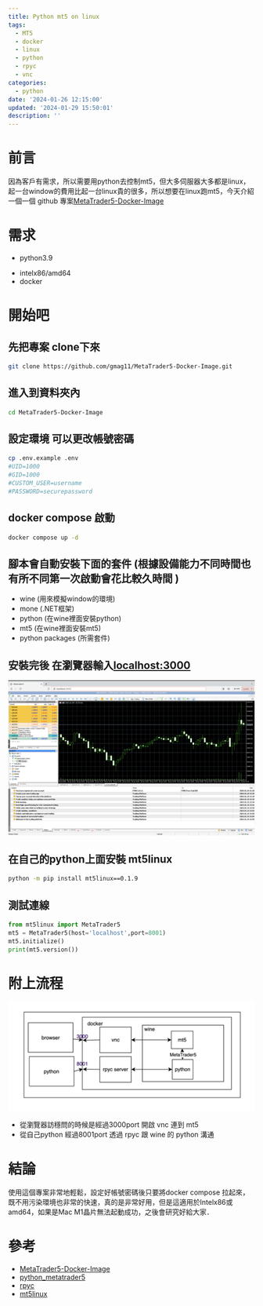 ```yaml
---
title: Python mt5 on linux
tags:
  - MT5
  - docker
  - linux
  - python
  - rpyc
  - vnc
categories:
  - python
date: '2024-01-26 12:15:00'
updated: '2024-01-29 15:50:01'
description: ''
---
```

# 前言
因為客戶有需求，所以需要用python去控制mt5，但大多伺服器大多都是linux，起一台window的費用比起一台linux貴的很多，所以想要在linux跑mt5，今天介紹一個一個 github 專案[MetaTrader5-Docker-Image](https://github.com/gmag11/MetaTrader5-Docker-Image)

# 需求
- python3.9
 <!-- more -->
 - intelx86/amd64  
- docker 

# 開始吧
## 先把專案 clone下來
``` bash
git clone https://github.com/gmag11/MetaTrader5-Docker-Image.git
```
## 進入到資料夾內
``` bash
cd MetaTrader5-Docker-Image
```
## 設定環境 可以更改帳號密碼
``` bash
cp .env.example .env
#UID=1000
#GID=1000
#CUSTOM_USER=username
#PASSWORD=securepassword
```
## docker compose 啟動
``` bash
docker compose up -d
```
## 腳本會自動安裝下面的套件 (根據設備能力不同時間也有所不同第一次啟動會花比較久時間 )
- wine (用來模擬window的環境)
- mone (.NET框架)
- python (在wine裡面安裝python)
- mt5 (在wine裡面安裝mt5)
- python packages (所需套件)
## 安裝完後 在瀏覽器輸入[localhost:3000](localhost:3000)
![](/images/20240129104101.png)
## 在自己的python上面安裝 mt5linux
``` bash
python -m pip install mt5linux==0.1.9
```
## 測試連線
``` python
from mt5linux import MetaTrader5
mt5 = MetaTrader5(host='localhost',port=8001)
mt5.initialize()
print(mt5.version())
```
# 附上流程
![](/images/20240129102552.png)
- 從瀏覽器訪穩問的時候是經過3000port 開啟 vnc 連到 mt5
- 從自己python 經過8001port 透過 rpyc 跟 wine 的 python 溝通

# 結論
使用這個專案非常地輕鬆，設定好帳號密碼後只要將docker compose 拉起來，既不用污染環境也非常的快速，真的是非常好用，但是這適用於Intelx86或amd64，如果是Mac M1晶片無法起動成功，之後會研究好給大家．
# 參考
- [MetaTrader5-Docker-Image](https://github.com/gmag11/MetaTrader5-Docker-Image)
- [python_metatrader5](https://www.mql5.com/zh/docs/python_metatrader5)
- [rpyc](https://rpyc.readthedocs.io/en/latest/)
- [mt5linux](https://pypi.org/project/mt5linux/)








